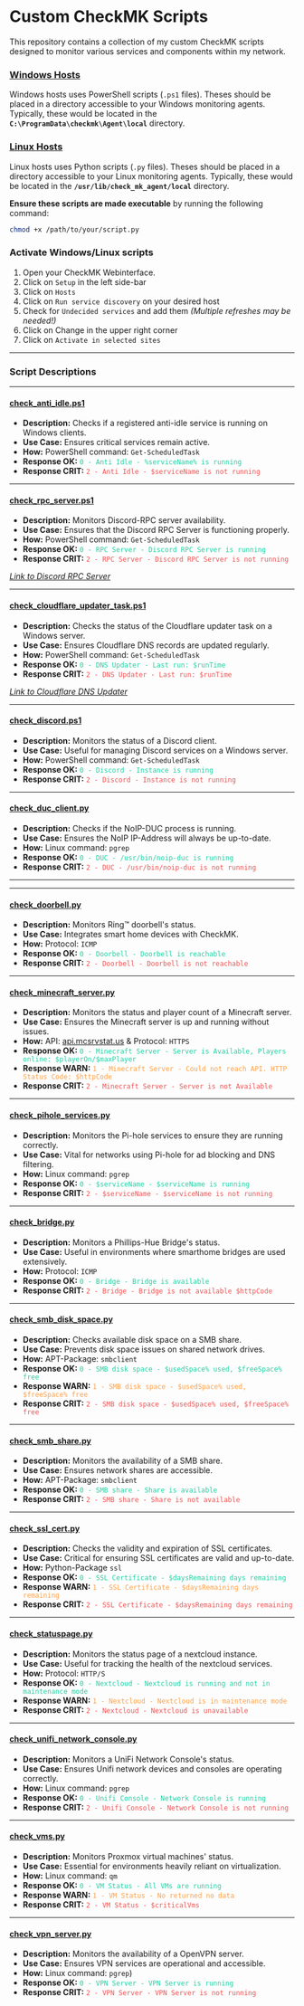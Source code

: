 # Custom CheckMK Scripts

This repository contains a collection of my custom CheckMK scripts designed to monitor various services and components within my network.

### [Windows Hosts](https://github.com/PIN0L33KZ/custom_checkmk_scripts/tree/main/Windows%20Hosts "Windows Hosts")

Windows hosts uses PowerShell scripts (`.ps1` files). Theses should be placed in a directory accessible to your Windows monitoring agents. Typically, these would be located in the **`C:\ProgramData\checkmk\Agent\local`** directory.

### [Linux Hosts](https://github.com/PIN0L33KZ/custom_checkmk_scripts/tree/main/Linux%20Hosts "Linux Hosts")

Linux hosts uses Python scripts (`.py` files). Theses should be placed in a directory accessible to your Linux monitoring agents.
Typically, these would be located in the **`/usr/lib/check_mk_agent/local`** directory.

**Ensure these scripts are made executable** by running the following command:
```bash
chmod +x /path/to/your/script.py
```

### Activate Windows/Linux scripts

1. Open your CheckMK Webinterface.
2. Click on ```Setup``` in the left side-bar
3. Click on ```Hosts```
4. Click on ```Run service discovery``` on your desired host
5. Check for ```Undecided services``` and add them *(Multiple refreshes may be needed!)*
6. Click on Change in the upper right corner
7. Click on ```Activate in selected sites```


------------


### Script Descriptions

------------

#### [check_anti_idle.ps1](https://github.com/PIN0L33KZ/custom_checkmk_scripts/blob/main/Windows%20Hosts/check_anti_idle.ps1 "check_anti_idle.ps1")
- **Description:** Checks if a registered anti-idle service is running on Windows clients.
- **Use Case:** Ensures critical services remain active.
- **How:** PowerShell command: ```Get-ScheduledTask```
- **Response OK:** <span style="color:#1dd1a1">```0 - Anti Idle - %serviceName% is running```</span>
- **Response CRIT:** <span style="color:#ee5253">```2 - Anti Idle - $serviceName is not running```</span>

------------

#### [check_rpc_server.ps1](https://github.com/PIN0L33KZ/custom_checkmk_scripts/blob/main/Windows%20Hosts/check_rpc_server.ps1 "check_rpc_server.ps1")
- **Description:** Monitors Discord-RPC server availability.
- **Use Case:** Ensures that the Discord RPC Server is functioning properly.
- **How:** PowerShell command: ```Get-ScheduledTask```
- **Response OK:** <span style="color:#1dd1a1">```0 - RPC Server - Discord RPC Server is running```</span>
- **Response CRIT:** <span style="color:#ee5253">```2 - RPC Server - Discord RPC Server is not running```</span>

[*Link to Discord RPC Server*](https://github.com/PIN0L33KZ/DiscordRPCServer "Link to Discord RPC Server")

------------

#### [check_cloudflare_updater_task.ps1](https://github.com/PIN0L33KZ/custom_checkmk_scripts/blob/main/Windows%20Hosts/check_cloudflare_updater_task.ps1 "check_cloudflare_updater_task.ps1")
- **Description:** Checks the status of the Cloudflare updater task on a Windows server.
- **Use Case:** Ensures Cloudflare DNS records are updated regularly.
- **How:** PowerShell command: ```Get-ScheduledTask```
- **Response OK:** <span style="color:#1dd1a1">```0 - DNS Updater - Last run: $runTime```</span>
- **Response CRIT:** <span style="color:#ee5253">```2 - DNS Updater - Last run: $runTime```</span>

[*Link to Cloudflare DNS Updater*](https://github.com/PIN0L33KZ/CloudflareDnsUpdater "Link to Cloudflare DNS Updater")

------------

#### [check_discord.ps1](https://github.com/PIN0L33KZ/custom_checkmk_scripts/blob/main/Windows%20Hosts/check_discord.ps1 "check_discord.ps1")
- **Description:** Monitors the status of a Discord client.
- **Use Case:** Useful for managing Discord services on a Windows server.
- **How:** PowerShell command: ```Get-ScheduledTask```
- **Response OK:** <span style="color:#1dd1a1">```0 - Discord - Instance is running```</span>
- **Response CRIT:** <span style="color:#ee5253">```2 - Discord - Instance is not running```</span>

------------

#### [check_duc_client.py](https://github.com/PIN0L33KZ/custom_checkmk_scripts/blob/main/Linux%20Hosts/check_duc_client.py "check_duc_client.py")
- **Description:** Checks if the NoIP-DUC process is running.
- **Use Case:** Ensures the NoIP IP-Address will always be up-to-date.
- **How:** Linux command: ```pgrep```
- **Response OK:** <span style="color:#1dd1a1">```0 - DUC - /usr/bin/noip-duc is running```</span>
- **Response CRIT:** <span style="color:#ee5253">```2 - DUC - /usr/bin/noip-duc is not running```</span>

------------

------------

#### [check_doorbell.py](https://github.com/PIN0L33KZ/custom_checkmk_scripts/blob/main/Linux%20Hosts/check_doorbell.py "check_doorbell.py")
- **Description:** Monitors Ring™ doorbell's status.
- **Use Case:** Integrates smart home devices with CheckMK.
- **How:** Protocol: ```ICMP```
- **Response OK:** <span style="color:#1dd1a1">```0 - Doorbell - Doorbell is reachable```</span>
- **Response CRIT:** <span style="color:#ee5253">```2 - Doorbell - Doorbell is not reachable```</span>

------------

#### [check_minecraft_server.py](https://github.com/PIN0L33KZ/custom_checkmk_scripts/blob/main/Linux%20Hosts/check_minecraft_server.py "check_minecraft_server.py")
- **Description:** Monitors the status and player count of a Minecraft server.
- **Use Case:** Ensures the Minecraft server is up and running without issues.
- **How:** API: [api.mcsrvstat.us](https://api.mcsrvstat.us/ "api.mcsrvstat.us") & Protocol: ```HTTPS```
- **Response OK:** <span style="color:#1dd1a1">```0 - Minecraft Server - Server is Available, Players online: $playerOn/$maxPlayer```</span>
- **Response WARN:** <span style="color:#ff9f43">```1 - Minecraft Server - Could not reach API. HTTP Status Code: $httpCode```</span>
- **Response CRIT:** <span style="color:#ee5253">```2 - Minecraft Server - Server is not Available```</span>

------------

#### [check_pihole_services.py](https://github.com/PIN0L33KZ/custom_checkmk_scripts/blob/main/Linux%20Hosts/check_pihole_services.py "check_pihole_services.py")
- **Description:** Monitors the Pi-hole services to ensure they are running correctly.
- **Use Case:** Vital for networks using Pi-hole for ad blocking and DNS filtering.
- **How:** Linux command: ```pgrep```
- **Response OK:** <span style="color:#1dd1a1">```0 - $serviceName - $serviceName is running```</span>
- **Response CRIT:** <span style="color:#ee5253">```2 - $serviceName - $serviceName is not running```</span>

------------

#### [check_bridge.py](https://github.com/PIN0L33KZ/custom_checkmk_scripts/blob/main/Linux%20Hosts/check_bridge.py "check_bridge.py")
- **Description:** Monitors a Phillips-Hue Bridge's status.
- **Use Case:** Useful in environments where smarthome bridges are used extensively.
- **How:** Protocol: ```ICMP```
- **Response OK:** <span style="color:#1dd1a1">```0 - Bridge - Bridge is available```</span>
- **Response CRIT:** <span style="color:#ee5253">```2 - Bridge - Bridge is not available $httpCode```</span>

------------

#### [check_smb_disk_space.py](https://github.com/PIN0L33KZ/custom_checkmk_scripts/blob/main/Linux%20Hosts/check_smb_disk_space.py "check_smb_disk_space.py")
- **Description:** Checks available disk space on a SMB share.
- **Use Case:** Prevents disk space issues on shared network drives.
- **How:** APT-Package: ```smbclient```
- **Response OK:** <span style="color:#1dd1a1">```0 - SMB disk space - $usedSpace% used, $freeSpace% free```</span>
- **Response WARN:** <span style="color:#ff9f43">```1 - SMB disk space - $usedSpace% used, $freeSpace% free```</span>
- **Response CRIT:** <span style="color:#ee5253">```2 - SMB disk space - $usedSpace% used, $freeSpace% free```</span>

------------

#### [check_smb_share.py](https://github.com/PIN0L33KZ/custom_checkmk_scripts/blob/main/Linux%20Hosts/check_smb_share.py "check_smb_share.py")
- **Description:** Monitors the availability of a SMB share.
- **Use Case:** Ensures network shares are accessible.
- **How:** APT-Package: ```smbclient```
- **Response OK:** <span style="color:#1dd1a1">```0 - SMB share - Share is available```</span>
- **Response CRIT:** <span style="color:#ee5253">```2 - SMB share - Share is not available```</span>

------------

#### [check_ssl_cert.py](https://github.com/PIN0L33KZ/custom_checkmk_scripts/blob/main/Linux%20Hosts/check_ssl_cert.py "check_ssl_cert.py")
- **Description:** Checks the validity and expiration of SSL certificates.
- **Use Case:** Critical for ensuring SSL certificates are valid and up-to-date.
- **How:** Python-Package ```ssl```
- **Response OK:** <span style="color:#1dd1a1">```0 - SSL Certificate - $daysRemaining days remaining```</span>
- **Response WARN:** <span style="color:#ff9f43">```1 - SSL Certificate - $daysRemaining days remaining```</span>
- **Response CRIT:** <span style="color:#ee5253">```2 - SSL Certificate - $daysRemaining days remaining```</span>

------------

#### [check_statuspage.py](https://github.com/PIN0L33KZ/custom_checkmk_scripts/blob/main/Linux%20Hosts/check_statuspage.py "check_statuspage.py")
- **Description:** Monitors the status page of a nextcloud instance.
- **Use Case:** Useful for tracking the health of the nextcloud services.
- **How:** Protocol: ```HTTP/S```
- **Response OK:** <span style="color:#1dd1a1">```0 - Nextcloud - Nextcloud is running and not in maintenance mode```</span>
- **Response WARN:** <span style="color:#ff9f43">```1 - Nextcloud - Nextcloud is in maintenance mode```</span>
- **Response CRIT:** <span style="color:#ee5253">```2 - Nextcloud - Nextcloud is unavailable```</span>

------------

#### [check_unifi_network_console.py](https://github.com/PIN0L33KZ/custom_checkmk_scripts/blob/main/Linux%20Hosts/check_unifi_network_console.py "check_unifi_network_console.py")
- **Description:** Monitors a UniFi Network Console's status.
- **Use Case:** Ensures Unifi network devices and consoles are operating correctly.
- **How:** Linux command: ```pgrep```
- **Response OK:** <span style="color:#1dd1a1">```0 - Unifi Console - Network Console is running```</span>
- **Response CRIT:** <span style="color:#ee5253">```2 - Unifi Console - Network Console is not running```</span>

------------

#### [check_vms.py](https://github.com/PIN0L33KZ/custom_checkmk_scripts/blob/main/Linux%20Hosts/check_vms.py "check_vms.py")
- **Description:** Monitors Proxmox virtual machines' status.
- **Use Case:** Essential for environments heavily reliant on virtualization.
- **How:** Linux command: ```qm```
- **Response OK:** <span style="color:#1dd1a1">```0 - VM Status - All VMs are running```</span>
- **Response WARN:** <span style="color:#ff9f43">```1 - VM Status - No returned no data```</span>
- **Response CRIT:** <span style="color:#ee5253">```2 - VM Status - $criticalVms```</span>

------------

#### [check_vpn_server.py](https://github.com/PIN0L33KZ/custom_checkmk_scripts/blob/main/Linux%20Hosts/check_vpn_server.py "check_vpn_server.py")
- **Description:** Monitors the availability of a OpenVPN server.
- **Use Case:** Ensures VPN services are operational and accessible.
- **How:** Linux command: ```pgrep```)
- **Response OK:** <span style="color:#1dd1a1">```0 - VPN Server - VPN Server is running```</span>
- **Response CRIT:** <span style="color:#ee5253">```2 - VPN Server - VPN Server is not running```</span>
